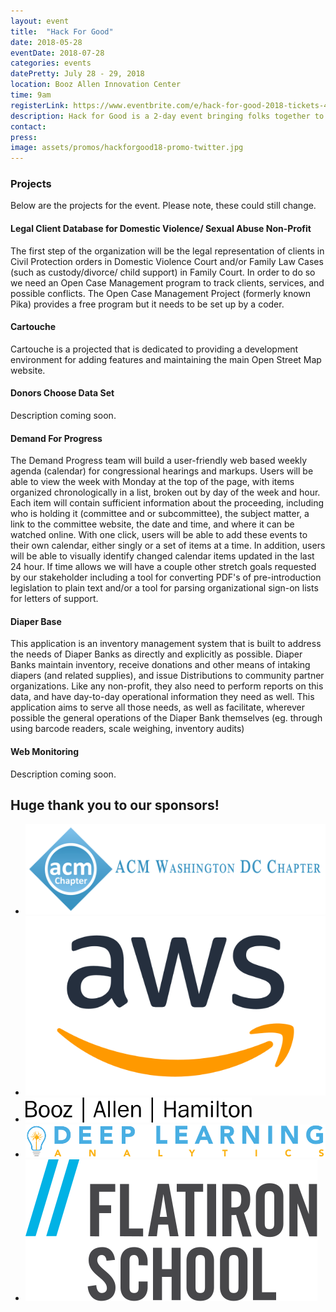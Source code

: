 ```yaml
---
layout: event
title:  "Hack For Good"
date: 2018-05-28
eventDate: 2018-07-28
categories: events
datePretty: July 28 - 29, 2018
location: Booz Allen Innovation Center
time: 9am
registerLink: https://www.eventbrite.com/e/hack-for-good-2018-tickets-47306595300
description: Hack for Good is a 2-day event bringing folks together to work on projects that support our community. Progress on projects will be presented in a science fair format at the conclusion of the event. This is a different kind of hackathon. No competition, no award money; just bringing people together to learn, make connections, and build something awesome!
contact:
press:
image: assets/promos/hackforgood18-promo-twitter.jpg
---
```


### Projects

Below are the projects for the event. Please note, these could still change.

#### Legal Client Database for Domestic Violence/ Sexual Abuse Non-Profit

The first step of the organization will be the legal representation of clients in Civil Protection orders in Domestic Violence Court and/or Family Law Cases (such as custody/divorce/ child support) in Family Court.  In order to do so we need an Open Case Management program to track clients, services, and possible conflicts.  The Open Case Management Project (formerly known Pika) provides a free program but it needs to be set up by a coder.

#### Cartouche

Cartouche is a projected that is dedicated to providing a development environment for adding features and maintaining the main Open Street Map website.

#### Donors Choose Data Set

Description coming soon.

#### Demand For Progress

The Demand Progress team will build a user-friendly web based weekly agenda (calendar) for congressional hearings and markups. Users will be able to view the week with Monday at the top of the page, with items organized chronologically in a list, broken out by day of the week and hour. Each item will contain sufficient information about the proceeding, including who is holding it (committee and or subcommittee), the subject matter, a link to the committee website, the date and time, and where it can be watched online. With one click, users will be able to add these events to their own calendar, either singly or a set of items at a time. In addition, users will be able to visually identify changed calendar items updated in the last 24 hour. If time allows we will have a couple other stretch goals requested by our stakeholder including a tool for converting PDF's of pre-introduction legislation to plain text and/or a tool for parsing organizational sign-on lists for letters of support.

#### Diaper Base

This application is an inventory management system that is built to address the needs of Diaper Banks as directly and explicitly as possible. Diaper Banks maintain inventory, receive donations and other means of intaking diapers (and related supplies), and issue Distributions to community partner organizations. Like any non-profit, they also need to perform reports on this data, and have day-to-day operational information they need as well. This application aims to serve all those needs, as well as facilitate, wherever possible the general operations of the Diaper Bank themselves (eg. through using barcode readers, scale weighing, inventory audits)

#### Web Monitoring

Description coming soon.

## Huge thank you to our sponsors!
<div class="m-sponsors">
  <ul>
    <li><a href="http://local.acm.org/"><img src="/assets/sponsors/acm-dc.png"></a></li>
    <li><a href="https://aws.amazon.com/careers/"><img src="assets/sponsors/amazon.svg" alt="Amazon Web Services"></a></li>
    <li><a href="https://www.boozallen.com/"><img src="/assets/sponsors/booz-allen.svg" alt="Booz Allen"></a></li>
    <li><a href="https://www.deeplearninganalytics.com/"><img src="/assets/sponsors/deeplearning.png" alt="Deep Learning Analytics"></a></li>
    <li><a href="https://flatironschool.com/washington-dc-campus/?utm_campaign=Sponsored_Content&utm_source=DCFemtech&utm_medium=DCcampus"><img src="/assets/sponsors/flatiron.svg" alt="Flatiron School"></a></li>
  </ul>
</div>

